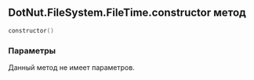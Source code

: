 ## DotNut.FileSystem.FileTime.constructor метод


```lua
constructor()
```


### Параметры

Данный метод не имеет параметров.

